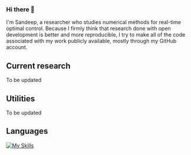 ### Hi there 👋
I'm Sandeep, a researcher  who studies numerical methods for real-time optimal control. Because I firmly think that research done with open development is better and more reproducible, I try to make all of the code associated with my work publicly available, mostly through my GitHub account.

## Current research
To be updated

## Utilities
To be updated

## Languages

[![My Skills](https://skillicons.dev/icons?i=matlab,py,cpp,git,bash)](https://skillicons.dev)

<!--
**sandeep026/sandeep026** is a ✨ _special_ ✨ repository because its `README.md` (this file) appears on your GitHub profile.

Here are some ideas to get you started:

- 🔭 I’m currently working on ...
- 🌱 I’m currently learning ...
- 👯 I’m looking to collaborate on ...
- 🤔 I’m looking for help with ...
- 💬 Ask me about ...
- 📫 How to reach me: ...
- 😄 Pronouns: ...
- ⚡ Fun fact: ...
-->
